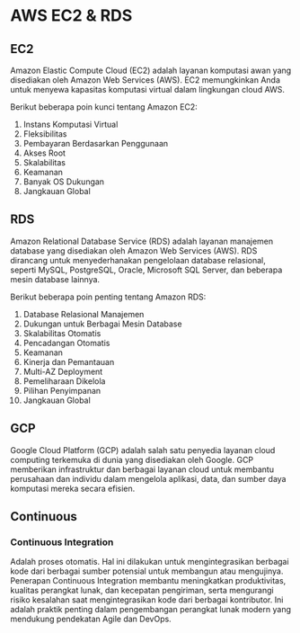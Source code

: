# AWS EC2 & RDS
## EC2
Amazon Elastic Compute Cloud (EC2) adalah layanan komputasi awan yang disediakan oleh Amazon Web Services (AWS). EC2 memungkinkan Anda untuk menyewa kapasitas komputasi virtual dalam lingkungan cloud AWS.

Berikut beberapa poin kunci tentang Amazon EC2:
1. Instans Komputasi Virtual
2. Fleksibilitas
3. Pembayaran Berdasarkan Penggunaan
4. Akses Root
5. Skalabilitas
6. Keamanan
7. Banyak OS Dukungan
8. Jangkauan Global

## RDS
Amazon Relational Database Service (RDS) adalah layanan manajemen database yang disediakan oleh Amazon Web Services (AWS). RDS dirancang untuk menyederhanakan pengelolaan database relasional, seperti MySQL, PostgreSQL, Oracle, Microsoft SQL Server, dan beberapa mesin database lainnya.

 Berikut beberapa poin penting tentang Amazon RDS:
 1. Database Relasional Manajemen
 2. Dukungan untuk Berbagai Mesin Database
 3. Skalabilitas Otomatis
 4. Pencadangan Otomatis
 5. Keamanan
 6. Kinerja dan Pemantauan
 7. Multi-AZ Deployment
 8. Pemeliharaan Dikelola
 9. Pilihan Penyimpanan
 10. Jangkauan Global

## GCP
Google Cloud Platform (GCP) adalah salah satu penyedia layanan cloud computing terkemuka di dunia yang disediakan oleh Google. GCP memberikan infrastruktur dan berbagai layanan cloud untuk membantu perusahaan dan individu dalam mengelola aplikasi, data, dan sumber daya komputasi mereka secara efisien.

 ## Continuous
 ### Continuous Integration
 Adalah proses otomatis. Hal ini dilakukan untuk mengintegrasikan berbagai kode dari berbagai sumber potensial untuk membangun atau mengujinya. Penerapan Continuous Integration membantu meningkatkan produktivitas, kualitas perangkat lunak, dan kecepatan pengiriman, serta mengurangi risiko kesalahan saat mengintegrasikan kode dari berbagai kontributor. Ini adalah praktik penting dalam pengembangan perangkat lunak modern yang mendukung pendekatan Agile dan DevOps.